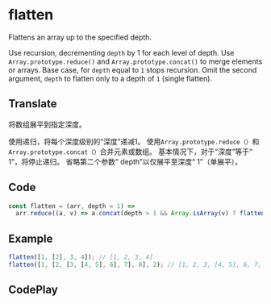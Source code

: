 # flatten

Flattens an array up to the specified depth.

Use recursion, decrementing `depth` by 1 for each level of depth.
Use `Array.prototype.reduce()` and `Array.prototype.concat()` to merge elements or arrays.
Base case, for `depth` equal to `1` stops recursion.
Omit the second argument, `depth` to flatten only to a depth of `1` (single flatten).

## Translate

将数组展平到指定深度。

使用递归，将每个深度级别的“深度”递减1。
使用`Array.prototype.reduce（）`和`Array.prototype.concat（）`合并元素或数组。
基本情况下，对于“深度”等于“ 1”，将停止递归。
省略第二个参数“ depth”以仅展平至深度“ 1”（单展平）。

## Code

```js
const flatten = (arr, depth = 1) =>
  arr.reduce((a, v) => a.concat(depth > 1 && Array.isArray(v) ? flatten(v, depth - 1) : v), []);
```

## Example

```js
flatten([1, [2], 3, 4]); // [1, 2, 3, 4]
flatten([1, [2, [3, [4, 5], 6], 7], 8], 2); // [1, 2, 3, [4, 5], 6, 7, 8]
```

## CodePlay

<template>
  <code-play codeplay-id="" />
</template>
